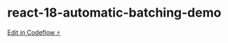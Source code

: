# react-18-automatic-batching-demo

[Edit in Codeflow ⚡️](https://stackblitz.com/~/github.com/iamtalwinder/react-18-automatic-batching-demo)